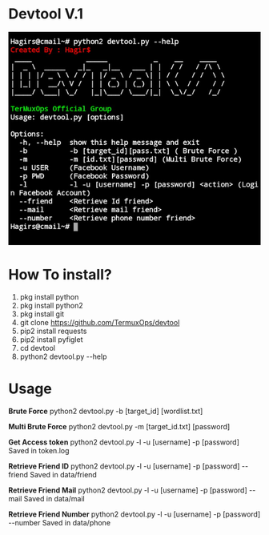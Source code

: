 # Devtool V.1
![front view](Screenshot_2020-07-08-20-26-04-122_com.termux-picsay.jpg)

# How To install?
1. pkg install python
2. pkg install python2
3. pkg install git
4. git clone https://github.com/TermuxOps/devtool
5. pip2 install requests
6. pip2 install pyfiglet
7. cd devtool
8. python2 devtool.py --help

# Usage
**Brute Force**
python2 devtool.py -b [target_id] [wordlist.txt]

**Multi Brute Force**
python2 devtool.py -m [target_id.txt] [password]

**Get Access token**
python2 devtool.py -l -u [username] -p [password]
Saved in token.log

**Retrieve Friend ID**
python2 devtool.py -l -u [username] -p [password] --friend
Saved in data/friend

**Retrieve Friend Mail**
python2 devtool.py -l -u [username] -p [password] --mail
Saved in data/mail

**Retrieve Friend Number**
python2 devtool.py -l -u [username] -p [password] --number
Saved in data/phone



